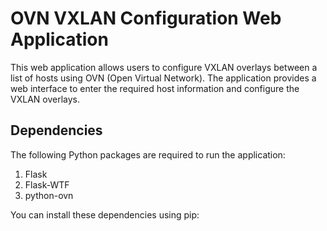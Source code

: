 OVN VXLAN Configuration Web Application
========================================

This web application allows users to configure VXLAN overlays between a list of hosts using OVN (Open Virtual Network). The application provides a web interface to enter the required host information and configure the VXLAN overlays.

Dependencies
------------

The following Python packages are required to run the application:

1. Flask
2. Flask-WTF
3. python-ovn

You can install these dependencies using pip:



